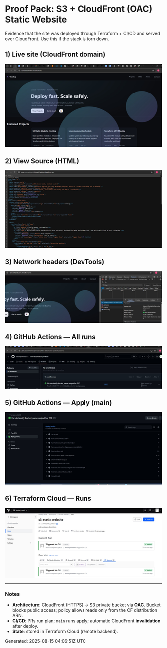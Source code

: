 # Proof Pack: S3 + CloudFront (OAC) Static Website

Evidence that the site was deployed through Terraform + CI/CD and served over CloudFront. Use this if the stack is torn down.

## 1) Live site (CloudFront domain)
![CloudFront home](screenshots/01-cloudfront-home.jpg)

## 2) View Source (HTML)
![View source](screenshots/02-view-source.jpg)

## 3) Network headers (DevTools)
![Network headers](screenshots/03-network-headers.jpg)

## 4) GitHub Actions — All runs
![Actions list](screenshots/04-actions-all-runs.jpg)

## 5) GitHub Actions — Apply (main)
![Actions apply run](screenshots/05-actions-apply-run.jpg)

## 6) Terraform Cloud — Runs
![Terraform Cloud runs](screenshots/06-terraform-cloud-runs.jpg)

---

### Notes
- **Architecture**: CloudFront (HTTPS) → S3 private bucket via **OAC**. Bucket blocks public access; policy allows reads only from the CF distribution ARN.
- **CI/CD**: PRs run plan; `main` runs apply; automatic CloudFront **invalidation** after deploy.
- **State**: stored in Terraform Cloud (remote backend).

Generated: 2025-08-15 04:06:51Z UTC
